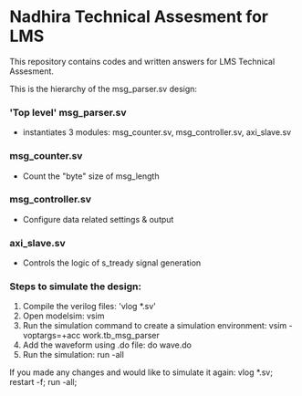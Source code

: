 # Nadhira Technical Assesment for LMS

This repository contains codes and written answers for LMS Technical Assesment.

This is the hierarchy of the msg_parser.sv design:
### 'Top level' msg_parser.sv
+ instantiates 3 modules: msg_counter.sv, msg_controller.sv, axi_slave.sv
### msg_counter.sv
+ Count the "byte" size of msg_length
### msg_controller.sv	
+ Configure data related settings & output
### axi_slave.sv
+ Controls the logic of s_tready signal generation

### Steps to simulate the design: ####
1. Compile the verilog files: 'vlog *.sv'
2. Open modelsim: vsim
3. Run the simulation command to create a simulation environment: vsim -voptargs=+acc work.tb_msg_parser
4. Add the waveform using .do file: do wave.do
5. Run the simulation: run -all
			
If you made any changes and would like to simulate it again:
vlog *.sv; restart -f; run -all;


 
